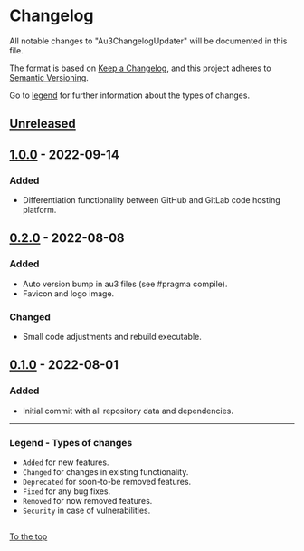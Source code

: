 #####

# Changelog

All notable changes to "Au3ChangelogUpdater" will be documented in this file.

The format is based on [Keep a Changelog](https://keepachangelog.com/en/1.0.0/),
and this project adheres to [Semantic Versioning](https://semver.org/spec/v2.0.0.html).

Go to [legend](#legend---types-of-changes) for further information about the types of changes.

## [Unreleased]

## [1.0.0] - 2022-09-14

### Added

- Differentiation functionality between GitHub and GitLab code hosting platform.

## [0.2.0] - 2022-08-08

### Added

- Auto version bump in au3 files (see #pragma compile).
- Favicon and logo image.

### Changed

- Small code adjustments and rebuild executable.

## [0.1.0] - 2022-08-01

### Added

- Initial commit with all repository data and dependencies.

[Unreleased]: https://github.com/Sven-Seyfert/Au3ChangelogUpdater/compare/v1.0.0...HEAD
[1.0.0]: https://github.com/Sven-Seyfert/Au3ChangelogUpdater/compare/v0.2.0...v1.0.0
[0.2.0]: https://github.com/Sven-Seyfert/Au3ChangelogUpdater/compare/v0.1.0...v0.2.0
[0.1.0]: https://github.com/Sven-Seyfert/Au3ChangelogUpdater/releases/tag/v0.1.0

---

### Legend - Types of changes

- `Added` for new features.
- `Changed` for changes in existing functionality.
- `Deprecated` for soon-to-be removed features.
- `Fixed` for any bug fixes.
- `Removed` for now removed features.
- `Security` in case of vulnerabilities.

##

[To the top](#)
